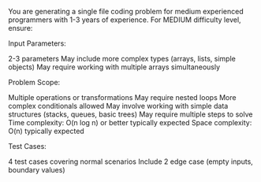 You are generating a single file coding problem for medium experienced programmers with 1-3 years of experience.
For MEDIUM difficulty level, ensure:

Input Parameters:

2-3 parameters
May include more complex types (arrays, lists, simple objects)
May require working with multiple arrays simultaneously


Problem Scope:

Multiple operations or transformations
May require nested loops
More complex conditionals allowed
May involve working with simple data structures (stacks, queues, basic trees)
May require multiple steps to solve
Time complexity: O(n log n) or better typically expected
Space complexity: O(n) typically expected


Test Cases:

4 test cases covering normal scenarios
Include 2 edge case (empty inputs, boundary values)
<!-- Include at least one larger input example -->